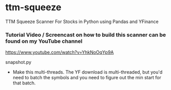 # ttm-squeeze
TTM Squeeze Scanner For Stocks in Python using Pandas and YFinance

### Tutorial Video / Screencast on how to build this scanner can be found on my YouTube channel

https://www.youtube.com/watch?v=YhkNoOqYp9A

snapshot.py
* Make this multi-threads. The YF download is multi-threaded, but you'd need to batch the symbols and you need to figure out the min start for that batch.
